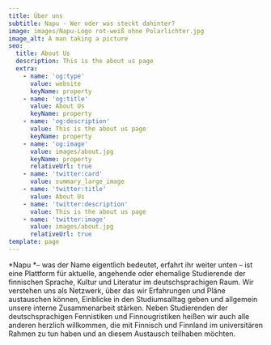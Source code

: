 ```yaml
---
title: Über uns
subtitle: Napu - Wer oder was steckt dahinter?
image: images/Napu-Logo rot-weiß ohne Polarlichter.jpg
image_alt: A man taking a picture
seo:
  title: About Us
  description: This is the about us page
  extra:
    - name: 'og:type'
      value: website
      keyName: property
    - name: 'og:title'
      value: About Us
      keyName: property
    - name: 'og:description'
      value: This is the about us page
      keyName: property
    - name: 'og:image'
      value: images/about.jpg
      keyName: property
      relativeUrl: true
    - name: 'twitter:card'
      value: summary_large_image
    - name: 'twitter:title'
      value: About Us
    - name: 'twitter:description'
      value: This is the about us page
    - name: 'twitter:image'
      value: images/about.jpg
      relativeUrl: true
template: page
---
```

*Napu *– was der Name eigentlich bedeutet, erfahrt ihr weiter unten – ist eine Plattform für aktuelle, angehende oder ehemalige Studierende der finnischen Sprache, Kultur und Literatur im deutschsprachigen Raum. Wir verstehen uns als Netzwerk, über das wir Erfahrungen und Pläne austauschen können, Einblicke in den Studiumsalltag geben und allgemein unsere interne Zusammenarbeit stärken. Neben Studierenden der deutschsprachigen Fennistiken und Finnougristiken heißen wir auch alle anderen herzlich willkommen, die mit Finnisch und Finnland im universitären Rahmen zu tun haben und an diesem Austausch teilhaben möchten.  
